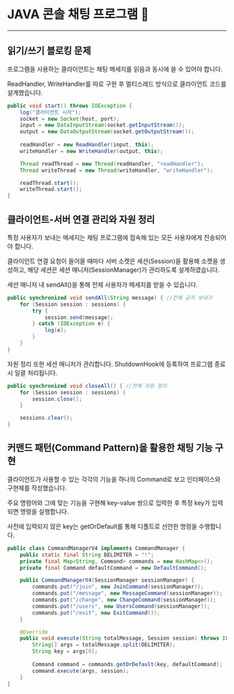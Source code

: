 # JAVA 콘솔 채팅 프로그램 💬

---

## 읽기/쓰기 블로킹 문제
프로그램을 사용하는 클라이언트는 채팅 메세지를 읽음과 동시에 쓸 수 있어야 합니다.

ReadHandler, WriteHandler를 따로 구현 후 멀티스레드 방식으로 클라이언트 코드를 설계했습니다.

```java
public void start() throws IOException {
    log("클라이언트 시작");
    socket = new Socket(host, port);
    input = new DataInputStream(socket.getInputStream());
    output = new DataOutputStream(socket.getOutputStream());
        
    readHandler = new ReadHandler(input, this);
    writeHandler = new WriteHandler(output, this);

    Thread readThread = new Thread(readHandler, "readHandler");
    Thread writeThread = new Thread(writeHandler, "writeHandler");

    readThread.start();
    writeThread.start();
}
```

## 클라이언트-서버 연결 관리와 자원 정리
특정 사용자가 보내는 메세지는 채팅 프로그램에 접속해 있는 모든 사용자에게 전송되어야 합니다.

클라이언트 연결 요청이 들어올 때마다 서버 소켓은 세션(Session)을 활용해 소켓을 생성하고, 해당 세션은 세션 매니저(SessionManager)가 관리하도록 설계하였습니다.

세션 매니저 내 sendAll()을 통해 전체 사용자가 메세지를 받을 수 있습니다.

```java
public synchronized void sendAll(String message) { //전체 공지 보내기
    for (Session session : sessions) {
        try {
            session.send(message);
        } catch (IOException e) {
            log(e);
        }
    }
}
```

자원 정리 또한 세션 매니저가 관리합니다. ShutdownHook에 등록하여 프로그램 종료 시 일괄 처리됩니다.

```java
public synchronized void closeAll() { //전체 자원 정리
    for (Session session : sessions) {
        session.close();
    }

    sessions.clear();
}
```

## 커맨드 패턴(Command Pattern)을 활용한 채팅 기능 구현
클라이언트가 사용할 수 있는 각각의 기능을 하나의 Command로 보고 인터페이스와 구현체를 작성했습니다.

주요 명령어와 그에 맞는 기능을 구현해 key-value 쌍으로 입력한 후 특정 key가 입력되면 명령을 실행합니다.

사전에 입력되지 않은 key는 getOrDefault를 통해 디폴트로 선언한 명령을 수행합니다.

```java
public class CommandManagerV4 implements CommandManager {
    public static final String DELIMITER = "!";
    private final Map<String, Command> commands = new HashMap<>();
    private final Command defaultCommand = new DefaultCommand();

    public CommandManagerV4(SessionManager sessionManager) {
        commands.put("/join", new JoinCommand(sessionManager));
        commands.put("/message", new MessageCommand(sessionManager));
        commands.put("/change", new ChangeCommand(sessionManager));
        commands.put("/users", new UsersCommand(sessionManager));
        commands.put("/exit", new ExitCommand());
    }

    @Override
    public void execute(String totalMessage, Session session) throws IOException {
        String[] args = totalMessage.split(DELIMITER);
        String key = args[0];
        
        Command command = commands.getOrDefault(key, defaultCommand);
        command.execute(args, session);
    }
}
```